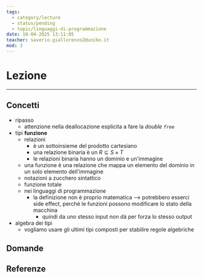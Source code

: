 ```yaml
---
tags:
  - category/lecture
  - status/pending
  - topic/linguaggi-di-programmazione
date: 10-04-2025 13:11:05
teacher: saverio.giallorenzo2@unibo.it
mod: 3
---
```

# Lezione
---
## Concetti
- ripasso
	- attenzione nella deallocazione esplicita a fare la _double `free`_
- tipi **funzione**
	- relazioni
		- è un sottoinsieme del prodotto cartesiano
		- una relazione binaria è un $R \subseteq S \times T$
		- le relazioni binaria hanno un dominio e un'immagine
	- una funzione è una relazione che mappa un elemento del dominio in un solo elemento dell'immagine
	- notazioni a zucchero sintattico
	- funzione totale
	- nei linguaggi di programmazione
		- la definizione non è proprio matematica --> potrebbero esserci side effect, perché le funzioni possono modificare lo stato della macchina
			- quindi da uno stesso input non dà per forza lo stesso output
- algebra dei tipi
	- vogliamo usare gli ultimi tipi composti per stabilire regole algebriche

## Domande

## Referenze
